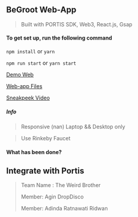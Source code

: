 ## BeGroot Web-App

> Built with PORTIS SDK, Web3, React.js, Gsap

#### To get set up, run the following command
`npm install`  or `yarn`

`npm run start` or `yarn start`

[Demo Web](https://begroot-app.web.app/)

[Web-app Files](https://github.com/Agin-DropDisco/encode-hclub/tree/main/PORTIS/BeGroot-Web-App)

[Sneakpeek Video](../2021.01.17-23.17_1.gif)

##### Info

> Responsive (nan) Laptop && Desktop only 

> Use Rinkeby Faucet


#### What has been done?

## Integrate with Portis

> Team Name : The Weird Brother
> 
> Member: Agin DropDisco
> 
> Member: Adinda Ratnawati Ridwan
